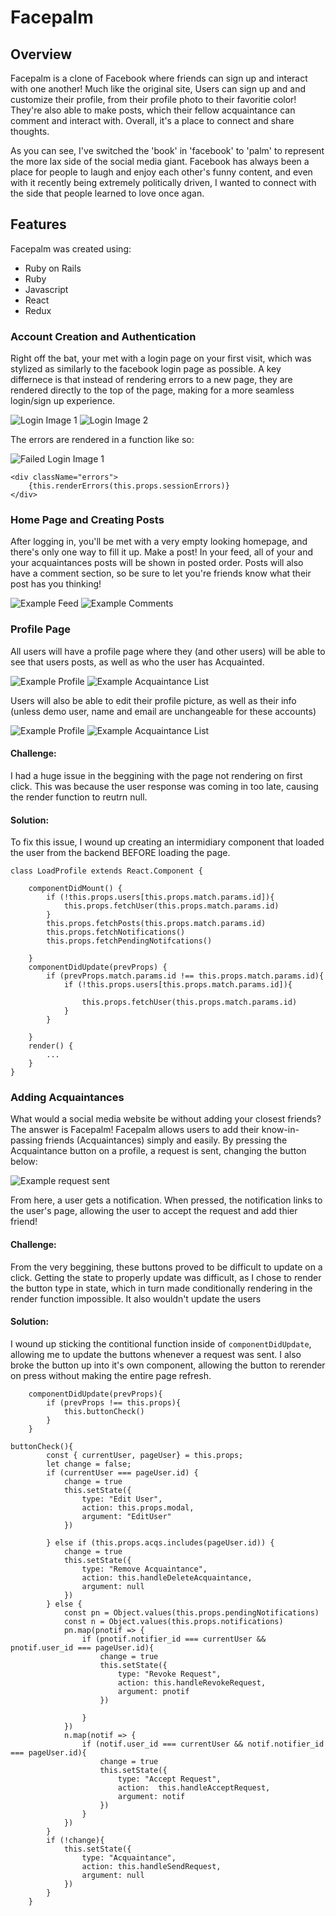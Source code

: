 # Facepalm
## Overview
Facepalm is a clone of Facebook where friends can sign up and interact with one another! Much like the original site, Users can sign up and and customize their profile, from their profile photo to their favoritie color! They're also able to make posts, which their fellow acquaintance can comment and interact with. Overall, it's a place to connect and share thoughts.

As you can see, I've switched the 'book' in 'facebook' to 'palm' to represent the more lax side of the social media giant. Facebook has always been a place for people to laugh and enjoy each other's funny content, and even with it recently being extremely politically driven, I wanted to connect with the side that people learned to love once agan.

## Features

Facepalm was created using: 

- Ruby on Rails
- Ruby
- Javascript
- React
- Redux

### Account Creation and Authentication

Right off the bat, your met with a login page on your first visit, which was stylized as similarly to the facebook login page as possible. A key differnece is that instead of rendering errors to a new page, they are rendered directly to the top of the page, making for a more seamless login/sign up experience. 

![Login Image 1](app/assets/images/readme/login1.png)
![Login Image 2](app/assets/images/readme/login2.png)

The errors are rendered in a function like so: 

![Failed Login Image 1](app/assets/images/readme/failedlogin1.png)

```
<div className="errors">
    {this.renderErrors(this.props.sessionErrors)}
</div>
```

### Home Page and Creating Posts

After logging in, you'll be met with a very empty looking homepage, and there's only one way to fill it up. Make a post! In your feed, all of your and your acquaintances posts will be shown in posted order. Posts will also have a comment section, so be sure to let you're friends know what their post has you thinking!

![Example Feed](app/assets/images/readme/feed.png)
![Example Comments](app/assets/images/readme/comments.png)

### Profile Page

All users will have a profile page where they (and other users) will be able to see that users posts, as well as who the user has Acquainted.

![Example Profile](app/assets/images/readme/profile.png)
![Example Acquaintance List](app/assets/images/readme/a_list.png)

Users will also be able to edit their profile picture, as well as their info (unless demo user, name and email are unchangeable for these accounts)

![Example Profile](app/assets/images/readme/edit_photo.png)
![Example Acquaintance List](app/assets/images/readme/edit_photo.png)

#### Challenge:

I had a huge issue in the beggining with the page not rendering on first click. This was because the user response was coming in too late, causing the render function to reutrn null.

#### Solution:

To fix this issue, I wound up creating an intermidiary component that loaded the user from the backend BEFORE loading the page.

```
class LoadProfile extends React.Component {

    componentDidMount() {
        if (!this.props.users[this.props.match.params.id]){
            this.props.fetchUser(this.props.match.params.id)
        }
        this.props.fetchPosts(this.props.match.params.id)
        this.props.fetchNotifications()
        this.props.fetchPendingNotifcations()

    }
    componentDidUpdate(prevProps) {
        if (prevProps.match.params.id !== this.props.match.params.id){
            if (!this.props.users[this.props.match.params.id]){
               
                this.props.fetchUser(this.props.match.params.id)
            }
        }
        
    }
    render() {
        ...
    }
}
```

### Adding Acquaintances 

What would a social media website be without adding your closest friends? The answer is Facepalm! Facepalm allows users to add their know-in-passing friends (Acquaintances) simply and easily. By pressing the Acquaintance button on a profile, a request is sent, changing the button below:

![Example request sent](app/assets/images/readme/request_sent.png)

From here, a user gets a notification. When pressed, the notification links to the user's page, allowing the user to accept the request and add thier friend!

#### Challenge:

From the very beggining, these buttons proved to be difficult to update on a click. Getting the state to properly update was difficult, as I chose to render the button type in state, which in turn made conditionally rendering in the render function impossible. It also wouldn't update the users 

#### Solution:

I wound up sticking the contitional function inside of `componentDidUpdate`, allowing me to update the buttons whenever a request was sent. I also broke the button up into it's own component, allowing the button to rerender on press without making the entire page refresh. 

```
    componentDidUpdate(prevProps){
        if (prevProps !== this.props){
            this.buttonCheck()
        }
    }
```

```
buttonCheck(){
        const { currentUser, pageUser} = this.props;
        let change = false;
        if (currentUser === pageUser.id) {
            change = true
            this.setState({ 
                type: "Edit User",
                action: this.props.modal, 
                argument: "EditUser"
            })
            
        } else if (this.props.acqs.includes(pageUser.id)) {
            change = true
            this.setState({
                type: "Remove Acquaintance", 
                action: this.handleDeleteAcquaintance, 
                argument: null
            })
        } else {
            const pn = Object.values(this.props.pendingNotifications)
            const n = Object.values(this.props.notifications)
            pn.map(pnotif => {
                if (pnotif.notifier_id === currentUser && pnotif.user_id === pageUser.id){
                    change = true
                    this.setState({
                        type: "Revoke Request",
                        action: this.handleRevokeRequest,
                        argument: pnotif     
                    })
                    
                }
            })
            n.map(notif => {
                if (notif.user_id === currentUser && notif.notifier_id === pageUser.id){
                    change = true
                    this.setState({
                        type: "Accept Request",
                        action:  this.handleAcceptRequest,
                        argument: notif
                    })
                }
            })
        }
        if (!change){
            this.setState({
                type: "Acquaintance",
                action: this.handleSendRequest,
                argument: null
            })
        }
    }
